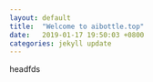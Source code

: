 ```yaml
---
layout: default
title:  "Welcome to aibottle.top"
date:   2019-01-17 19:50:03 +0800
categories: jekyll update
---
```

headfds